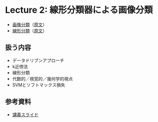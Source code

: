 # Lecture 2: 線形分類器による画像分類

- [画像分類]()（[原文](https://cs231n.github.io/classification/)）
- [線形分類]()（[原文](https://cs231n.github.io/linear-classify/)）

## 扱う内容

- データドリブンアプローチ
- k近傍法
- 線形分類
- 代数的／視覚的／幾何学的視点
- SVMとソフトマックス損失

## 参考資料

- [講義スライド](https://cs231n.stanford.edu/slides/2024/lecture_2.pdf)



